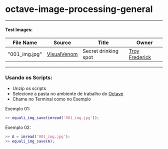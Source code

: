 # octave-image-processing-general

---

#### Test Images: 

| File Name | Source | Title | Owner| 
| ------ | ------ | ------ | ------ |
| "001_img.jpg" | [VisualVenom](https://visual-venom.tumblr.com/post/87744938514/secret-drinking-spot) | Secret drinking spot | [Troy Frederick](https://www.flickr.com/people/130811727@N04/) |

---

### Usando os Scripts:

* Unzip os scripts
* Selecione a pasta no ambiente de trabalho do [Octave](https://www.gnu.org/software/octave/index)
* Chame no Terminal como no Exemplo

Exemplo 01:
```matlab
>> equali_img_save(imread('001_img.jpg'));
```
Exemplo 02:
```matlab
>> A = imread('001_img.jpg');
>> equali_img_save(A);
```

